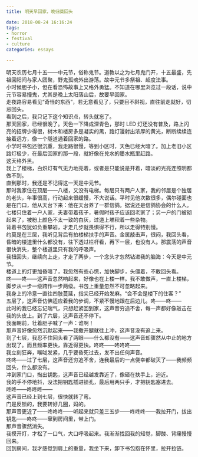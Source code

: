 ```yaml
---
title: 明天早回家，晚归莫回头

date: 2018-08-24 16:16:24
tags:
- horror
- festival
- culture
categories: essays

---
```

明天农历七月十五——中元节，俗称鬼节。道教以之为七月鬼门开，十五最盛，先祖回阳间与家人团聚，野鬼孤魂外出游荡。故中元节多祭祖、超度法事。 <!--more-->  
小时候胆子小，但在看恐怖故事上又格外勇猛。不知道在哪里浏览过一段话，说中元节容易撞鬼，尤其是晚上太阳落山后，故要早回家。  
走夜路容易看见“奇怪的东西”，若无意看见了，只要目不斜视，直往前走就好，切忌回头。  
看到之后，我只记下这个知识点，转头就忘了。  
那天回家，已经很晚了。天色一下降成深青色，那时 LED 灯还没有普及，路上闪亮的招牌少得很，树木和楼房多是凝实的黑，路灯漫射出浓厚的黄光，断断续续连接着远方，像一个隧道通着回家的路。  
小学时书包还很沉重，我走路很慢，等到小区时，天色已经大暗了。加上老旧小区路灯极少，在最后回家的那一段，就好像在兑水的墨水瓶里赶路。  
这天格外黑。  
我上了楼梯，白炽灯有气无力地亮着，或者是只能说是开着，暗淡的光亮连照明都做不到。  
直到那时，我还是不记得这一天是中元节。  
那时我家住在顶层——八楼，又没有电梯。每层只有两户人家，我的邻居是个独居的老头，年事很高，行动起来很缓慢，不大说话。平时见他次数很多，偶尔碰面也是在门口，他从天台下来：他在天台养了一群信鸽。据说还是信鸽协会的什么人。  
七楼只住着一户人家，夫妻带着孩子，暑假时孩子应该回老家了；另一户的门被砌起来了，被粉上颜色不太一致的白灰，过道上堆积着一些杂物。  
背着书包犹如负重攀岩，才走几步就畏惧得不行，所以走得特别慢。  
约莫是在三层，我听见背后有拍楼梯扶手的声音。金属敲击声，很闷，我回头看，昏暗的楼道里什么都没有，往下透过栏杆看，再下一层，也没有人。那震荡的声音很快消失，整个楼道里只有我的呼吸声。  
我扭回头，继续向上走，才走了两步，一个念头才忽然钻进我的脑海：今天是中元节。  
楼道上的灯更加昏暗了，我忽然有些心慌，加快脚步，头僵着，不敢回头看。  
咚——咚——这声音忽然响起来，好像也在上楼一样。我不敢做声，一直上楼梯，脚步从一步一级跨作一步两级。书包上重量忽然不可忽略起来。  
我身上的冷意一直往四肢蔓延，指尖已经开始发麻。“会不会是楼下的住客？”  
五层了，这声音仿佛适应着我的步调，不紧不慢地跟在后边儿。咚——咚——  
此时的我已经忘记喘气，只想赶紧回到家，这声音穷追不舍，每一声都好像敲击在我的头皮上。到了六层，这声音还不停下。  
我面朝前，壮着胆子喊了一声：谁啊！  
那声音好像忽然沉默起来——我撒开腿就往上冲，这声音没有追上来。  
到了七层，我忍不住回头看了两眼——什么都没有——这声音却骤然从中止的地方出现了。而且频率更快，靠近得更快。咚咚——咚咚咚——  
我立刻狂奔，喉咙发紧，几乎要昏死过去，发不出任何声音。  
咚咚——过了七层，这声音还穷追不舍，连我最后的一点侥幸都破灭了——我频频回头，什么都没有。  
冲到家门口，掏出钥匙，这声音已经越发靠近了，像砸在扶手上，迫近。  
我的手不停地抖，没法把钥匙插进锁孔，最后用两只手，才把钥匙塞进去。  
咚咚——咚咚咚——  
这声音已经上到七层，很快就转了弯。  
门是反锁的，我要转好几圈，妈的。  
那声音更近了——咚咚咚——听起来就只差三五步——咚咚咚——我拉开门，拔出钥匙——咚咚——窜到房间里，带上门。  
那声音骤然消失。  
我摸开灯，才松了一口气，大口呼吸起来。我渐渐找回我的知觉，脚酸、背痛慢慢回来。  
回到房间，我才感觉到肩上的重量，我坐下来，卸下书包抱在怀里，拉开拉链。